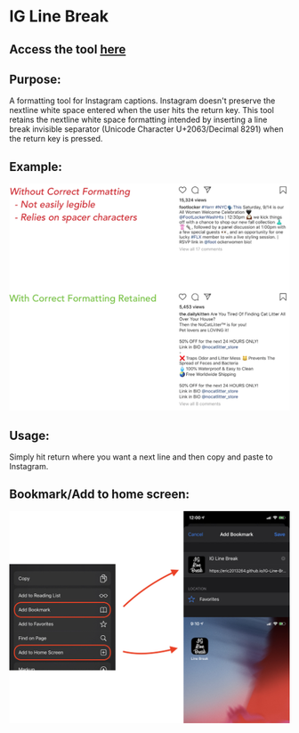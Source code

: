 # IG Line Break

## Access the tool [here](https://eric2013264.github.io/IG-Line-Break)

## Purpose: 
A formatting tool for Instagram captions. Instagram doesn't preserve the nextline white space entered when the user hits the return key. This tool retains the nextline white space formatting intended by inserting a line break invisible separator (Unicode Character U+2063/Decimal 8291) when the return key is pressed.

## Example:
![Formatting](https://raw.githubusercontent.com/eric2013264/IG-Line-Break/master/images/formatting.png)

## Usage:
Simply hit return where you want a next line and then copy and paste to Instagram. 

## Bookmark/Add to home screen:
![Add to home screen](https://raw.githubusercontent.com/eric2013264/IG-Line-Break/master/images/iOSAddToHomescreen.png)
